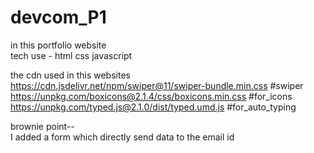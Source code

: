 # devcom_P1
in this portfolio website <br />
tech use - html css javascript<br />

the cdn used in this websites<br />
https://cdn.jsdelivr.net/npm/swiper@11/swiper-bundle.min.css #swiper <br />
https://unpkg.com/boxicons@2.1.4/css/boxicons.min.css #for_icons<br />
https://unpkg.com/typed.js@2.1.0/dist/typed.umd.js #for_auto_typing<br />

brownie point--<br />
I added a form which directly send data to the email id<br />
